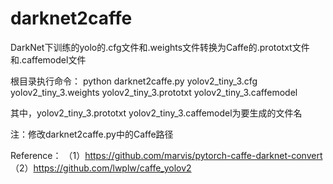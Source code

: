 # darknet2caffe
DarkNet下训练的yolo的.cfg文件和.weights文件转换为Caffe的.prototxt文件和.caffemodel文件

根目录执行命令：
python darknet2caffe.py yolov2_tiny_3.cfg yolov2_tiny_3.weights yolov2_tiny_3.prototxt yolov2_tiny_3.caffemodel

其中，yolov2_tiny_3.prototxt yolov2_tiny_3.caffemodel为要生成的文件名

注：修改darknet2caffe.py中的Caffe路径

Reference：
（1）https://github.com/marvis/pytorch-caffe-darknet-convert
（2）https://github.com/lwplw/caffe_yolov2
